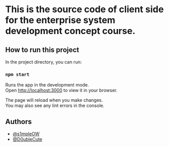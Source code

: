# This is the source code of client side for the enterprise system development concept course.

## How to run this project

In the project directory, you can run:

### `npm start`

Runs the app in the development mode.\
Open [http://localhost:3000](http://localhost:3000) to view it in your browser.

The page will reload when you make changes.\
You may also see any lint errors in the console.

## Authors

- [@s1mpleOW](https://github.com/S1mpleOW)
- [@D0ubleCute](https://github.com/D0ubleCute)
